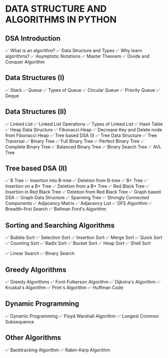 # DATA STRUCTURE AND ALGORITHMS IN PYTHON

## DSA Introduction
  ✅ What is an algorithm?
  ✅ Data Structure and Types
  ✅ Why learn algorithms?
  ✅ Asymptotic Notations
  ✅ Master Theorem
  ✅ Divide and Conquer Algorithm
  
## Data Structures (I)
  ✅ Stack
  ✅ Queue
  ✅ Types of Queue
  ✅ Circular Queue
  ✅ Priority Queue
  ✅ Deque

## Data Structures (II)
  ✅ Linked List
  ✅ Linked List Operations
  ✅ Types of Linked List
  ✅ Hash Table
  ✅ Heap Data Structure
  ✅ Fibonacci Heap
  ✅ Decrease Key and Delete node from Fibonacci Heap
  ✅ Tree based DSA (I)
  ✅ Tree Data Structure
  ✅ Tree Traversal
  ✅ Binary Tree
  ✅ Full Binary Tree
  ✅ Perfect Binary Tree
  ✅ Complete Binary Tree
  ✅ Balanced Binary Tree
  ✅ Binary Search Tree
  ✅ AVL Tree

## Tree based DSA (II)
  ✅ B Tree
  ✅ Insertion into B-tree
  ✅ Deletion from B-tree
  ✅ B+ Tree
  ✅ Insertion on a B+ Tree
  ✅ Deletion from a B+ Tree
  ✅ Red Black Tree
  ✅ Insertion in Red Black Tree
  ✅ Deletion from Red Black Tree
  ✅ Graph based DSA
  ✅ Graph Data Structure
  ✅ Spanning Tree
  ✅ Strongly Connected Components
  ✅ Adjacency Matrix
  ✅ Adjacency List
  ✅ DFS Algorithm
  ✅ Breadth-first Search
  ✅ Bellman Ford's Algorithm
  
## Sorting and Searching Algorithms
  ✅ Bubble Sort
  ✅ Selection Sort
  ✅ Insertion Sort
  ✅ Merge Sort
  ✅ Quick Sort
  ✅ Counting Sort
  ✅ Radix Sort
  ✅ Bucket Sort
  ✅ Heap Sort
  ✅ Shell Sort

  ✅ Linear Search
  ✅ Binary Search
  
## Greedy Algorithms
  ✅ Greedy Algorithms
  ✅ Ford-Fulkerson Algorithm
  ✅ Dijkstra's Algorithm
  ✅ Kruskal's Algorithm
  ✅ Prim's Algorithm
  ✅ Huffman Code
  
## Dynamic Programming
  ✅ Dynamic Programming
  ✅ Floyd Warshall Algorithm
  ✅ Longest Common Subsequence
  
## Other Algorithms
  ✅ Backtracking Algorithm
  ✅ Rabin-Karp Algorithm



